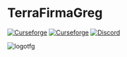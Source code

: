 # TerraFirmaGreg

[![Curseforge](https://cf.way2muchnoise.eu/full_385053_downloads.svg)](https://www.curseforge.com/minecraft/modpacks/tfg-nh)  [![Curseforge](https://cf.way2muchnoise.eu/versions/385053.svg)](https://www.curseforge.com/minecraft/modpacks/tfg-nh) <a title="Вступайте в наш Дискорд!" href="https://discord.gg/terrafirmagreg"><img src="https://img.shields.io/discord/400913133620822016?label=TFG%3ANH%20Discord&logo=Discord" alt="Discord"/></a>

![logotfg](https://user-images.githubusercontent.com/52341158/131987786-bf99e1af-318c-4ed4-a6f8-c4617d692adb.png)
